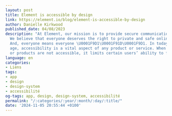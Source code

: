 ```yaml
---
layout: post
title: Element is accessible by design
link: https://element.io/blog/element-is-accessible-by-design
author: Danielle Kirkwood
published_date: 04/08/2023
description: "At Element, our mission is to provide secure communications to all.
  We believe that everyone deserves the right to private and safe online interactions.
  And, everyone means everyone \U0001F9D1‍\U0001F91D‍\U0001F9D1. In today's digital
  age, accessibility is a vital aspect of any product or service. When websites, applications
  or products are not accessible, it limits certain users’ ability to fully participate."
language: en
categories:
- Liens
tags:
- app
- design
- design-system
- accessibilité
og-tags: app, design, design-system, accessibilité
permalink: "/:categories/:year/:month/:day/:title/"
date: '2024-11-05 20:55:44 +0100'
---
```

